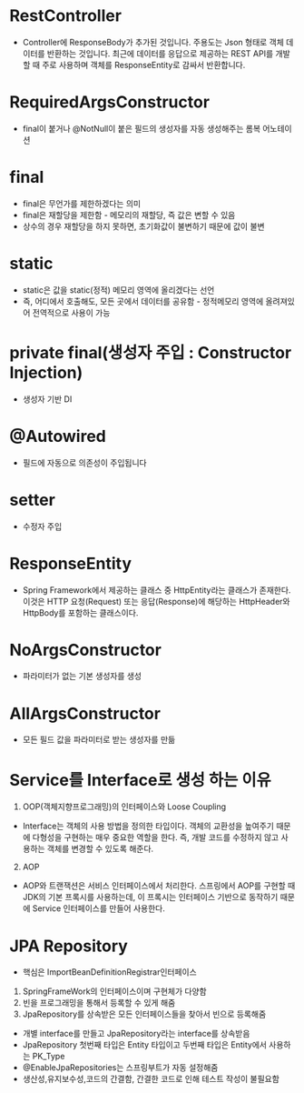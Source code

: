 # RestController
- Controller에 ResponseBody가 추가된 것입니다. 주용도는 Json 형태로 객체 데이터를 반환하는 것입니다. 최근에 데이터를 응답으로 제공하는 REST API를 개발할 때 주로 사용하며 객체를 ResponseEntity로 감싸서 반환합니다.
# RequiredArgsConstructor
- final이 붙거나 @NotNull이 붙은 필드의 생성자를 자동 생성해주는 롬복 어노테이션
# final
- final은 무언가를 제한하겠다는 의미
- final은 재할당을 제한함 - 메모리의 재할당, 즉 값은 변할 수 있음
- 상수의 경우 재할당을 하지 못하면, 초기화값이 불변하기 때문에 값이 불변
# static
- static은 값을 static(정적) 메모리 영역에 올리겠다는 선언
- 즉, 어디에서 호출해도, 모든 곳에서 데이터를 공유함 - 정적메모리 영역에 올려져있어 전역적으로 사용이 가능
# private final(생성자 주입 : Constructor Injection)
- 생성자 기반 DI
# @Autowired 
- 필드에 자동으로 의존성이 주입됩니다
# setter
- 수정자 주입
# ResponseEntity
- Spring Framework에서 제공하는 클래스 중 HttpEntity라는 클래스가 존재한다. 이것은 HTTP 요청(Request) 또는 응답(Response)에 해당하는 HttpHeader와 HttpBody를 포함하는 클래스이다.
# NoArgsConstructor
- 파라미터가 없는 기본 생성자를 생성
# AllArgsConstructor
- 모든 필드 값을 파라미터로 받는 생성자를 만듦
# Service를 Interface로 생성 하는 이유
1. OOP(객체지향프로그래밍)의 인터페이스와 Loose Coupling
- Interface는 객체의 사용 방법을 정의한 타입이다. 객체의 교환성을 높여주기 때문에 다형성을 구현하는 매우 중요한 역할을 한다. 즉, 개발 코드를 수정하지 않고 사용하는 객체를 변경할 수 있도록 해준다.
2. AOP
- AOP와 트랜잭션은 서비스 인터페이스에서 처리한다. 스프링에서 AOP를 구현할 때 JDK의 기본 프록시를 사용하는데, 이 프록시는 인터페이스 기반으로 동작하기 때문에 Service 인터페이스를 만들어 사용한다.
# JPA Repository
- 핵심은 ImportBeanDefinitionRegistrar인터페이스
1. SpringFrameWork의 인터페이스이며 구현체가 다양함
2. 빈을 프로그래밍을 통해서 등록할 수 있게 해줌
3. JpaRepository를 상속받은 모든 인터페이스들을 찾아서 빈으로 등록해줌
- 개별 interface를 만들고 JpaRepository라는 interface를 상속받음
- JpaRepository 첫번째 타입은 Entity 타입이고 두번째 타입은 Entity에서 사용하는 PK_Type
- @EnableJpaRepositories는 스프링부트가 자동 설정해줌
- 생산성,유지보수성,코드의 간결함, 간결한 코드로 인해 테스트 작성이 불필요함
